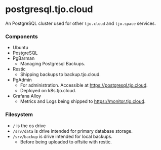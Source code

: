 # postgresql.tjo.cloud

An PostgreSQL cluster used for other `tjo.cloud` and `tjo.space` services.

### Components

- Ubuntu
- PostgreSQL
- PgBarman
  - Managing Postgresql Backups.
- Restic
  - Shipping backups to backup.tjo.cloud.
- PgAdmin
  - For administration. Accessible at https://postgresql.tjo.cloud.
  - Deployed on k8s.tjo.cloud.
- Grafana Alloy
  - Metrics and Logs being shipped to https://monitor.tjo.cloud.

### Filesystem

- `/` is the os drive
- `/srv/data` is drive intended for primary database storage.
- `/srv/backup` is drive intended for local backups.
  - Before being uploaded to offsite with restic.
